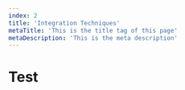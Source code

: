 ```yaml
---
index: 2
title: 'Integration Techniques'
metaTitle: 'This is the title tag of this page'
metaDescription: 'This is the meta description'
---
```


# Test
